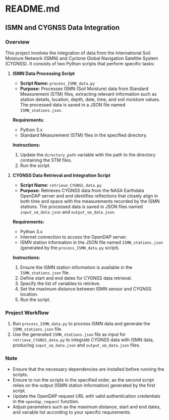 # README.md

## ISMN and CYGNSS Data Integration

### Overview

This project involves the integration of data from the International Soil Moisture Network (ISMN) and Cyclone Global Navigation Satellite System (CYGNSS). It consists of two Python scripts that perform specific tasks:

1. **ISMN Data Processing Script**
   - **Script Name:** `process_ISMN_data.py`
   - **Purpose:** Processes ISMN (Soil Moisture) data from Standard Measurement (STM) files, extracting relevant information such as station details, location, depth, date, time, and soil moisture values. The processed data is saved in a JSON file named `ISMN_stations.json`.

   **Requirements:**
   - Python 3.x
   - Standard Measurement (STM) files in the specified directory.

   **Instructions:**
   1. Update the `directory_path` variable with the path to the directory containing the STM files.
   2. Run the script.

2. **CYGNSS Data Retrieval and Integration Script**
   - **Script Name:** `retrieve_CYGNSS_data.py`
   - **Purpose:** Retrieves CYGNSS data from the NASA Earthdata OpenDAP server and and identifies reflections that closely align in both time and space with the measurements recorded by the ISMN stations. The processed data is saved in JSON files named `input_sm_data.json` and `output_sm_data.json`.

   **Requirements:**
   - Python 3.x
   - Internet connection to access the OpenDAP server.
   - ISMN station information in the JSON file named `ISMN_stations.json` (generated by the `process_ISMN_data.py` script).

   **Instructions:**
   1. Ensure the ISMN station information is available in the `ISMN_stations.json` file.
   2. Define start and end dates for CYGNSS data retrieval.
   1. Specify the list of variables to retrieve.
   2. Set the maximum distance between ISMN sensor and CYGNSS location.
   2. Run the script.


### Project Workflow

1. Run `process_ISMN_data.py` to process ISMN data and generate the `ISMN_stations.json` file.
2. Use the generated `ISMN_stations.json` file as input for `retrieve_CYGNSS_data.py` to integrate CYGNSS data with ISMN data, producing `input_sm_data.json` and `output_sm_data.json` files.

### Note

- Ensure that the necessary dependencies are installed before running the scripts.
- Ensure to run the scripts in the specified order, as the second script relies on the output (ISMN station information) generated by the first script.
- Update the OpenDAP request URL with valid authentication credentials in the `opendap_request` function.
- Adjust parameters such as the maximum distance, start and end dates, and variable list according to your specific requirements.

